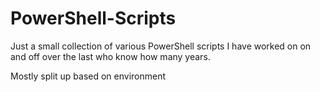 # PowerShell-Scripts

Just a small collection of various PowerShell scripts I have worked on on and off over the last who know how many years.

Mostly split up based on environment